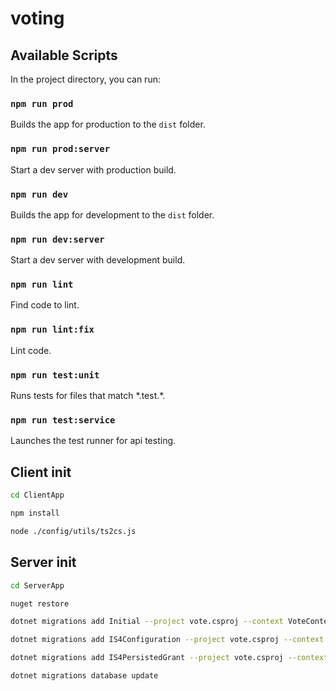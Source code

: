 # voting

## Available Scripts

In the project directory, you can run:

### `npm run prod`

Builds the app for production to the `dist` folder.

### `npm run prod:server`

Start a dev server with production build.

### `npm run dev`

Builds the app for development to the `dist` folder.

### `npm run dev:server`

Start a dev server with development build.

### `npm run lint`

Find code to lint.

### `npm run lint:fix`

Lint code.

### `npm run test:unit`

Runs tests for files that match \*.test.\*.

### `npm run test:service`

Launches the test runner for api testing.

## Client init

```sh
cd ClientApp

npm install

node ./config/utils/ts2cs.js
```

## Server init

```sh
cd ServerApp

nuget restore

dotnet migrations add Initial --project vote.csproj --context VoteContext

dotnet migrations add IS4Configuration --project vote.csproj --context IdentityServer4.EntityFramework.DbContexts.ConfigurationDbContext

dotnet migrations add IS4PersistedGrant --project vote.csproj --context IdentityServer4.EntityFramework.DbContexts.PersistedGrantDbContext

dotnet migrations database update
```

